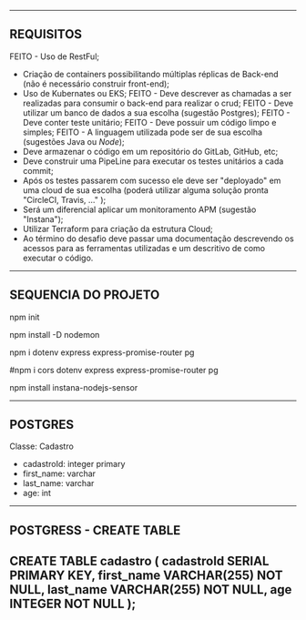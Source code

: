 -----------------------------
REQUISITOS
-----------------------------
FEITO - Uso de RestFul;
- Criação de containers possibilitando múltiplas réplicas de Back-end (não é necessário construir front-end);
- Uso de Kubernates ou EKS;
FEITO - Deve descrever as chamadas a ser realizadas para consumir o back-end para realizar o crud;
FEITO - Deve utilizar um banco de dados a sua escolha (sugestão Postgres);
FEITO - Deve conter teste unitário;
FEITO - Deve possuir um código limpo e simples;
FEITO - A linguagem utilizada pode ser de sua escolha (sugestões Java ou *Node*);
- Deve armazenar o código em um repositório do GitLab, GitHub, etc;
- Deve construir uma PipeLine para executar os testes unitários a cada commit;
- Após os testes passarem com sucesso ele deve ser "deployado" em uma cloud de sua escolha (poderá utilizar alguma solução pronta "CircleCI, Travis, ..." );
- Será um diferencial aplicar um monitoramento APM (sugestão "Instana");
- Utilizar Terraform para criação da estrutura Cloud;
- Ao término do desafio deve passar uma documentação descrevendo os acessos para as ferramentas utilizadas e um descritivo de como executar o código.

-----------------------------
SEQUENCIA DO PROJETO
-----------------------------
npm init

npm install -D nodemon

npm i dotenv express express-promise-router pg

#npm i cors dotenv express express-promise-router pg

npm install instana-nodejs-sensor

-----------------------------
POSTGRES
-----------------------------
Classe: Cadastro

- cadastroId: integer primary
- first_name: varchar
- last_name: varchar
- age: int

-----------------------------
POSTGRESS - CREATE TABLE
-----------------------------
CREATE TABLE cadastro (
    cadastroId SERIAL PRIMARY KEY,
    first_name VARCHAR(255) NOT NULL,
    last_name VARCHAR(255) NOT NULL,
    age INTEGER NOT NULL
);
-----------------------------